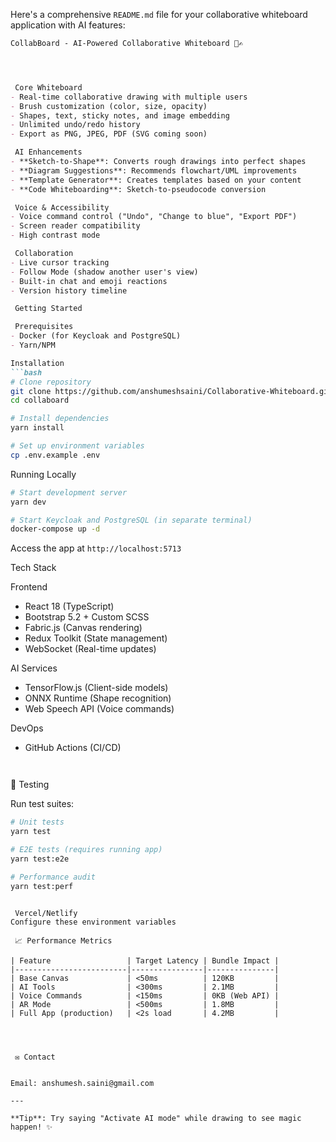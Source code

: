 Here's a comprehensive `README.md` file for your collaborative whiteboard application with AI features:

```markdown
CollabBoard - AI-Powered Collaborative Whiteboard 🎨✍️




 Core Whiteboard
- Real-time collaborative drawing with multiple users
- Brush customization (color, size, opacity)
- Shapes, text, sticky notes, and image embedding
- Unlimited undo/redo history
- Export as PNG, JPEG, PDF (SVG coming soon)

 AI Enhancements
- **Sketch-to-Shape**: Converts rough drawings into perfect shapes
- **Diagram Suggestions**: Recommends flowchart/UML improvements
- **Template Generator**: Creates templates based on your content
- **Code Whiteboarding**: Sketch-to-pseudocode conversion

 Voice & Accessibility
- Voice command control ("Undo", "Change to blue", "Export PDF")
- Screen reader compatibility
- High contrast mode

 Collaboration
- Live cursor tracking
- Follow Mode (shadow another user's view)
- Built-in chat and emoji reactions
- Version history timeline

 Getting Started

 Prerequisites
- Docker (for Keycloak and PostgreSQL)
- Yarn/NPM

Installation
```bash
# Clone repository
git clone https://github.com/anshumeshsaini/Collaborative-Whiteboard.git
cd collaboard

# Install dependencies
yarn install

# Set up environment variables
cp .env.example .env
```

 Running Locally
```bash
# Start development server
yarn dev

# Start Keycloak and PostgreSQL (in separate terminal)
docker-compose up -d
```

Access the app at `http://localhost:5713`

 Tech Stack

Frontend
- React 18 (TypeScript)
- Bootstrap 5.2 + Custom SCSS
- Fabric.js (Canvas rendering)
- Redux Toolkit (State management)
- WebSocket (Real-time updates)


AI Services
- TensorFlow.js (Client-side models)
- ONNX Runtime (Shape recognition)
- Web Speech API (Voice commands)

 DevOps

- GitHub Actions (CI/CD)

```


```

 🧪 Testing

Run test suites:
```bash
# Unit tests
yarn test

# E2E tests (requires running app)
yarn test:e2e

# Performance audit
yarn test:perf
```

```

 Vercel/Netlify
Configure these environment variables

 📈 Performance Metrics

| Feature                 | Target Latency | Bundle Impact |
|-------------------------|----------------|---------------|
| Base Canvas             | <50ms          | 120KB         |
| AI Tools                | <300ms         | 2.1MB         |
| Voice Commands          | <150ms         | 0KB (Web API) |
| AR Mode                 | <500ms         | 1.8MB         |
| Full App (production)   | <2s load       | 4.2MB         |




 ✉️ Contact


Email: anshumesh.saini@gmail.com

---

**Tip**: Try saying "Activate AI mode" while drawing to see magic happen! ✨
```

